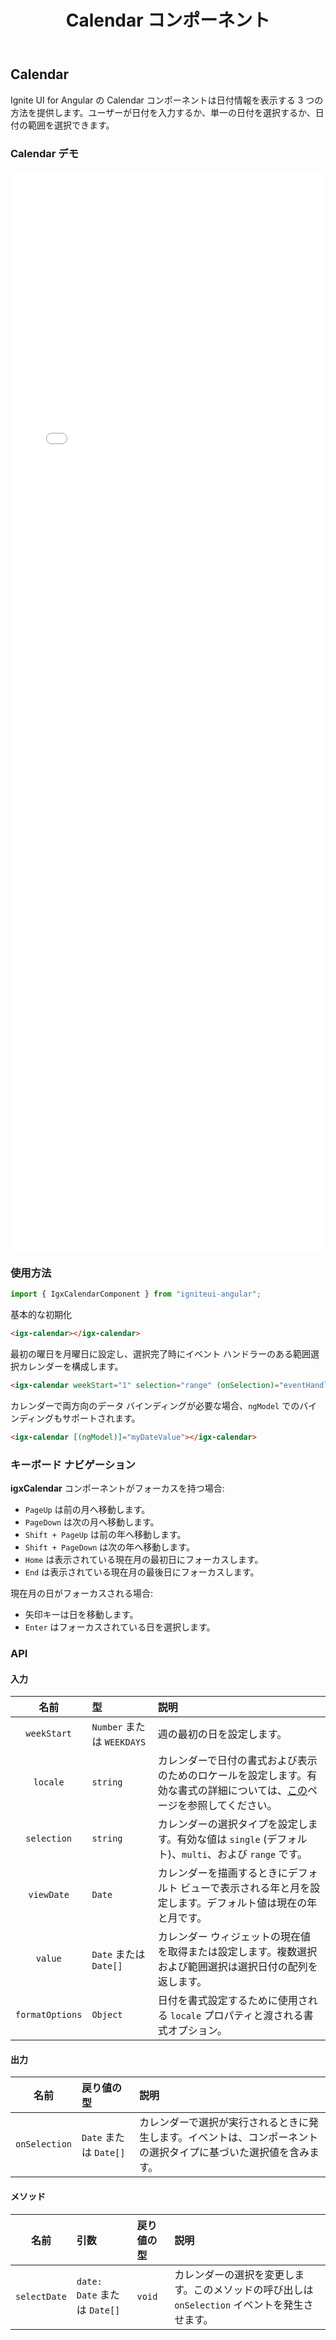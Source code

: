 ﻿---
title: Calendar コンポーネント
_description: Ignite UI for Angular の Calendar コンポーネントを使用して、アプリケーションで日付情報の表示および日付の入力を可能なカレンダーを作成します。
_keywords: Ignite UI for Angular, UI コントロール, Angular ウィジェット, web ウィジェット, UI ウィジェット, Angular, ネイティブ Angular コンポーネント スィート, ネイティブ Angular コントロール, ネイティブ Angular コンポーネント ライブラリ, Angular Calendar コンポーネント, Angular Calendar コントロール
---

## Calendar
<p class="highlight">Ignite UI for Angular の Calendar コンポーネントは日付情報を表示する 3 つの方法を提供します。ユーザーが日付を入力するか、単一の日付を選択するか、日付の範囲を選択できます。</p>
<div class="divider"></div>

### Calendar デモ
<div class="sample-container" style="height:1728px">
    <iframe src='{environment:demosBaseUrl}/calendar' width="100%" height="100%" seamless frameBorder="0"></iframe>
</div>
<div class="divider--half"></div>

### 使用方法
```typescript
import { IgxCalendarComponent } from "igniteui-angular";
```

基本的な初期化
```html
<igx-calendar></igx-calendar>
```

最初の曜日を月曜日に設定し、選択完了時にイベント ハンドラーのある範囲選択カレンダーを構成します。
```html
<igx-calendar weekStart="1" selection="range" (onSelection)="eventHandler($event)"></igx-calendar>
```

カレンダーで両方向のデータ バインディングが必要な場合、`ngModel` でのバインディングもサポートされます。
```html
<igx-calendar [(ngModel)]="myDateValue"></igx-calendar>
```
<div class="divider--half"></div>

### キーボード ナビゲーション
**igxCalendar** コンポーネントがフォーカスを持つ場合:
- `PageUp` は前の月へ移動します。
- `PageDown` は次の月へ移動します。
- `Shift + PageUp` は前の年へ移動します。
- `Shift + PageDown` は次の年へ移動します。
- `Home` は表示されている現在月の最初日にフォーカスします。
- `End` は表示されている現在月の最後日にフォーカスします。

現在月の日がフォーカスされる場合:
- 矢印キーは日を移動します。
- `Enter` はフォーカスされている日を選択します。
<div class="divider--half"></div>

### API

#### 入力
<div class="divider--half"></div>

| 名前       |      型      |  説明 |
|:----------:|:-------------|:------|
| `weekStart`| `Number` または `WEEKDAYS` | 週の最初の日を設定します。 |
| `locale` | `string` | カレンダーで日付の書式および表示のためのロケールを設定します。有効な書式の詳細については、[この](https://developer.mozilla.org/ja/docs/Web/JavaScript/Reference/Global_Objects/Intl)ページを参照してください。 |
| `selection` | `string` | カレンダーの選択タイプを設定します。有効な値は `single` (デフォルト)、`multi`、および `range` です。|
| `viewDate` | `Date` | カレンダーを描画するときにデフォルト ビューで表示される年と月を設定します。デフォルト値は現在の年と月です。   |
| `value` | `Date` または `Date[]` | カレンダー ウィジェットの現在値を取得または設定します。複数選択および範囲選択は選択日付の配列を返します。 |
| `formatOptions` | `Object` | 日付を書式設定するために使用される `locale` プロパティと渡される書式オプション。 |

#### 出力
<div class="divider--half"></div>

| 名前 | 戻り値の型 | 説明 |
|:--:|:---|:---|
| `onSelection` | `Date` または `Date[]` | カレンダーで選択が実行されるときに発生します。イベントは、コンポーネントの選択タイプに基づいた選択値を含みます。 |

#### メソッド
<div class="divider--half"></div>

| 名前   | 引数 | 戻り値の型 | 説明 |
|:----------:|:------|:------|:------|
| `selectDate` | `date: Date` または `Date[]` | `void` | カレンダーの選択を変更します。このメソッドの呼び出しは `onSelection` イベントを発生させます。 |
<div class="divider--half"></div>
